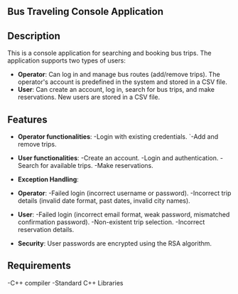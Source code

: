 ## Bus Traveling Console Application

## Description 

This is a console application for searching and booking bus trips. The application supports two types of users:

+ **Operator**: Can log in and manage bus routes (add/remove trips). The operator's account is predefined in the system and stored in a CSV file.
+ **User**: Can create an account, log in, search for bus trips, and make reservations. New users are stored in a CSV file.

## Features

+ **Operator functionalities**:
 -Login with existing credentials.
`-Add and remove trips.

+ **User functionalities**:
 -Create an account.
 -Login and authentication.
 -Search for available trips.
 -Make reservations.

+ **Exception Handling**:
+ **Operator**:
 -Failed login (incorrect username or password).
 -Incorrect trip details (invalid date format, past dates, invalid city names).

+ **User**:
 -Failed login (incorrect email format, weak password, mismatched confirmation password).
 -Non-existent trip selection.
 -Incorrect reservation details.

+ **Security**:
User passwords are encrypted using the RSA algorithm.

## Requirements

 -C++ compiler 
 -Standard C++ Libraries
 
